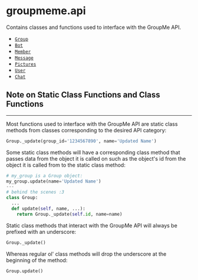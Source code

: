 # groupmeme.api

Contains classes and functions used to interface with the GroupMe API.


- [`Group`](/groupmeme/api/group)
- [`Bot`](/groupmeme/api/bot)
- [`Member`](/groupmeme/api/member)
- [`Message`](/groupmeme/api/message)
- [`Pictures`](/groupmeme/api/pictures)
- [`User`](/groupmeme/api/user)
- [`Chat`](/groupmeme/api/chat)


## Note on Static Class Functions and Class Functions
---
Most functions used to interface with the GroupMe API are static class methods from classes corresponding to the desired API category:

```py
Group._update(group_id='1234567890', name='Updated Name')
```

Some static class methods will have a corresponding class method that passes data from the object it is called on such as the object's id from the object it is called from to the static class method:

```py
# my_group is a Group object:
my_group.update(name='Updated Name')
---
# behind the scenes :3
class Group:
  ...
  def update(self, name, ...):
    return Group._update(self.id, name=name)
```

Static class methods that interact with the GroupMe API will always be prefixed with an underscore:

```py
Group._update()
```

Whereas regular ol' class methods will drop the underscore at the beginning of the method:
```py
Group.update()
```
